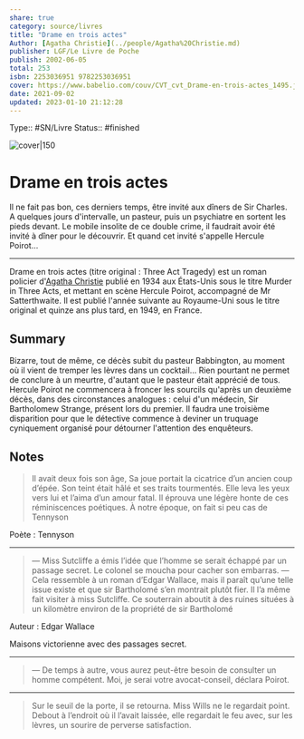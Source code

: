 ```yaml
---
share: true 
category: source/livres
title: "Drame en trois actes"
Author: [Agatha Christie](../people/Agatha%20Christie.md)
publisher: LGF/Le Livre de Poche
publish: 2002-06-05
total: 253
isbn: 2253036951 9782253036951
cover: https://www.babelio.com/couv/CVT_cvt_Drame-en-trois-actes_1495.jpg
date: 2021-09-02
updated: 2023-01-10 21:12:28
---
```

Type:: #SN/Livre 
Status:: #finished 

![cover|150](https://www.babelio.com/couv/CVT_cvt_Drame-en-trois-actes_1495.jpg)

# Drame en trois actes

Il ne fait pas bon, ces derniers temps, être invité aux dîners de Sir Charles. A quelques jours d'intervalle, un pasteur, puis un psychiatre en sortent les pieds devant. Le mobile insolite de ce double crime, il faudrait avoir été invité à dîner pour le découvrir. Et quand cet invité s'appelle Hercule Poirot...

***
Drame en trois actes (titre original : Three Act Tragedy) est un roman policier d'[Agatha Christie](../people/Agatha%20Christie.md) publié en 1934 aux États-Unis sous le titre Murder in Three Acts, et mettant en scène Hercule Poirot, accompagné de Mr Satterthwaite. Il est publié l'année suivante au Royaume-Uni sous le titre original et quinze ans plus tard, en 1949, en France. 

## Summary
Bizarre, tout de même, ce décès subit du pasteur Babbington, au moment où il vient de tremper les lèvres dans un cocktail... Rien pourtant ne permet de conclure à un meurtre, d'autant que le pasteur était apprécié de tous. Hercule Poirot ne commencera à froncer les sourcils qu'après un deuxième décès, dans des circonstances analogues : celui d'un médecin, Sir Bartholomew Strange, présent lors du premier. Il faudra une troisième disparition pour que le détective commence à deviner un truquage cyniquement organisé pour détourner l'attention des enquêteurs.

## Notes
>Il avait deux fois son âge,
Sa joue portait la cicatrice d’un ancien coup d’épée.
Son teint était hâlé et ses traits tourmentés.
Elle leva les yeux vers lui et l’aima d’un amour fatal.
Il éprouva une légère honte de ces réminiscences poétiques. À notre époque, on fait si peu cas de Tennyson

Poète : Tennyson

***

>— Miss Sutcliffe a émis l’idée que l’homme se serait échappé par un passage secret.
Le colonel se moucha pour cacher son embarras.
— Cela ressemble à un roman d’Edgar Wallace, mais il paraît qu’une telle issue existe et que sir Bartholomé s’en montrait plutôt fier. Il l’a même fait visiter à miss Sutcliffe. Ce souterrain aboutit à des ruines situées à un kilomètre environ de la propriété de sir Bartholomé

Auteur : Edgar Wallace

Maisons victorienne avec des passages secret.

***

>— De temps à autre, vous aurez peut-être besoin de consulter un homme compétent. Moi, je serai votre avocat-conseil, déclara Poirot.

***

>Sur le seuil de la porte, il se retourna. Miss Wills ne le regardait point. Debout à l’endroit où il l’avait laissée, elle regardait le feu avec, sur les lèvres, un sourire de perverse satisfaction.